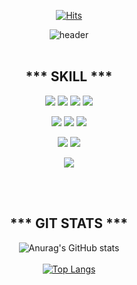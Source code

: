 <div align=center> 
  
[![Hits](https://hits.seeyoufarm.com/api/count/incr/badge.svg?url=https%3A%2F%2Fgithub.com%2FChoiDevv&count_bg=%23443DC8&title_bg=%23555555&icon=&icon_color=%23E7E7E7&title=hits&edge_flat=false)](https://hits.seeyoufarm.com)
  
![header](https://capsule-render.vercel.app/api?type=waving&color=auto&height=300&section=header&text=%20CSD%20World&fontSize=90&animation=fadeIn&fontAlignY=38&desc=Thank%20you%20for%20clicking%20on%20my%20page&descAlignY=51&descAlign=62)
<br></br>

## *** SKILL ***
<img src="https://img.shields.io/badge/Java-007396?style=for-the-badge&logo=java&logoColor=white"> <img src="https://img.shields.io/badge/Spring Boot-6DB33F?style=for-the-badge&logo=Spring Boot&logoColor=white"> <img src="https://img.shields.io/badge/Gradle-02303A?style=for-the-badge&logo=Gradle&logoColor=white"> <img src="https://img.shields.io/badge/Python-3776AB?style=for-the-badge&logo=Python&logoColor=white"> 

<img src="https://img.shields.io/badge/HTML5-E34F26?style=for-the-badge&logo=HTML5&logoColor=white"> <img src="https://img.shields.io/badge/CSS3-1572B6?style=for-the-badge&logo=CSS3&logoColor=white"> <img src="https://img.shields.io/badge/jQuery-0769AD?style=for-the-badge&logo=jQuery&logoColor=white"> 

<img src="https://img.shields.io/badge/MySQL-4479A1?style=for-the-badge&logo=MySQL&logoColor=white"> <img src="https://img.shields.io/badge/MariaDB-003545?style=for-the-badge&logo=MariaDB&logoColor=white">

<img src="https://img.shields.io/badge/Notion-000000?style=for-the-badge&logo=Notion&logoColor=white">

<br></br>
## *** GIT STATS *** 
![Anurag's GitHub stats](https://github-readme-stats.vercel.app/api?username=ChoiDevv&show_icons=true&theme=dracula)<br></br>
[![Top Langs](https://github-readme-stats.vercel.app/api/top-langs/?username=ChoiDevv&layout=compact)](https://github.com/godChoi96/github-readme-stats)


